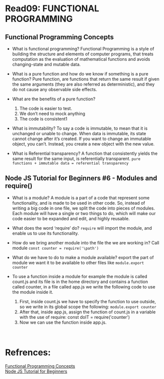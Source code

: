 # Read09: FUNCTIONAL PROGRAMMING

## Functional Programming Concepts

- What is functional programming?
  Functional Programming is a style of building the structure and elements of computer programs, that treats computation as the evaluation of mathematical functions and avoids changing-state and mutable data.
  <br/>

- What is a pure function and how do we know if something is a pure function?
  Pure function, are functions that return the same result if given the same arguments (they are also referred as deterministic), and they do not cause any observable side effects.
  <br/>

- What are the benefits of a pure function?

  1. The code is easier to test.
  2. We don’t need to mock anything
  3. The code is consistent1
     <br/>

- What is immutability?
  To say a code is immutable, to mean that it is unchanged or unable to change.
  When data is immutable, its state cannot change after it’s created. If you want to change an immutable object, you can’t. Instead, you create a new object with the new value.
  <br/>

- What is Referential transparency?
  A function that consistently yields the same result for the same input, is referentially transparent.
  `pure functions + immutable data = referential transparency`
  <br/>

## Node JS Tutorial for Beginners #6 - Modules and require()

- What is a module?
  A module is a part of a code that represent some functionality, and is made to be used in other code. So, instead of writing a big code in one file, we split the code into pieces of modules. Each module will have a single or two things to do, which will make our code easier to be expanded and edit, and highly reusable.
  <br/>

- What does the word ‘require’ do?
  `require` will import the module, and enable us to use its functionality.
  <br/>

- How do we bring another module into the file the we are working in?
  Call module `const counter = require('\path')`

- What do we have to do to make a module available?
  export the part of module we want it to be available to other files like `module.export counter`
  <br/>

- To use a function inside a module for example the module is called count.js and its file is in the home directory and contains a function called counter, in a file called app.js we write the following code to use the module inside it.

  1. First, inside count.js we have to specify the function to use outside, so we write in its global scope the following:
     `module.export counter`
  2. After that, inside app.js, assign the function of count.js in a variable with the use of require:
     const doIT = require('counter')
  3. Now we can use the function inside app.js.

  <br/>
  <br/>

# Refrences:

[Functional Programming Concepts](https://www.youtube.com/watch?v=xHLd36QoS4k)
<br/>
[Node JS Tutorial for Beginners](https://medium.com/the-renaissance-developer/concepts-of-functional-programming-in-javascript-6bc84220d2aa)
<br/>
